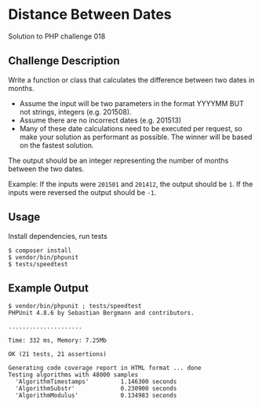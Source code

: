 # Distance Between Dates

Solution to PHP challenge 018

## Challenge Description

Write a function or class that calculates the difference between two dates in months.

 - Assume the input will be two parameters in the format YYYYMM BUT not strings, integers (e.g. 201508).
 - Assume there are no incorrect dates (e.g. 201513)
 - Many of these date calculations need to be executed per request, so make your solution as performant as possible. The winner will be based on the fastest solution.

The output should be an integer representing the number of months between the two dates.

Example: If the inputs were `201501` and `201412`, the output should be `1`. If the inputs were reversed the output should be `-1`.

## Usage

Install dependencies, run tests

```
$ composer install
$ vendor/bin/phpunit
$ tests/speedtest
```

## Example Output

```
$ vendor/bin/phpunit ; tests/speedtest 
PHPUnit 4.8.6 by Sebastian Bergmann and contributors.

.....................

Time: 332 ms, Memory: 7.25Mb

OK (21 tests, 21 assertions)

Generating code coverage report in HTML format ... done
Testing algorithms with 48000 samples
  'AlgorithmTimestamps'         1.146300 seconds
  'AlgorithmSubstr'             0.230900 seconds
  'AlgorithmModulus'            0.134983 seconds
```
